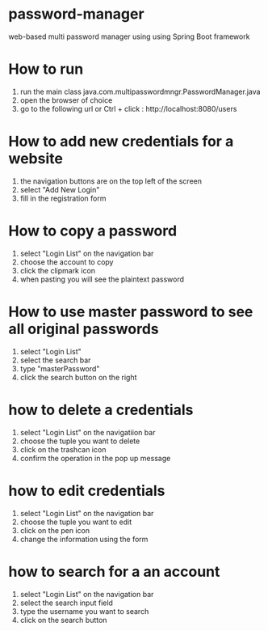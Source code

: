 # password-manager
web-based multi password manager using using Spring Boot framework

# How to run
1. run the main class java.com.multipasswordmngr.PasswordManager.java
2. open the browser of choice 
3. go to the following url or Ctrl + click : http://localhost:8080/users

# How to add new credentials for a website
1. the navigation buttons are on the top left of the screen
2. select "Add New Login"
3. fill in the registration form


# How to copy a password
1. select "Login List" on the navigation bar
2. choose the account to copy
3. click the clipmark icon
4. when pasting you will see the plaintext password

# How to use master password to see all original passwords
1. select "Login List"
2. select the search bar
3. type "masterPassword" 
4. click the search button on the right

# how to delete a credentials
1. select "Login List" on the navigatiion bar
2. choose the tuple you want to delete
3. click on the trashcan icon
4. confirm the operation in the pop up message

# how to edit credentials
1. select "Login List" on the navigation bar
2. choose the tuple you want to edit
3. click on the pen icon
4. change the information using the form

# how to search for a an account
1. select "Login List" on the navigation bar
2. select the search input field
3. type the username you want to search
4. click on the search button


